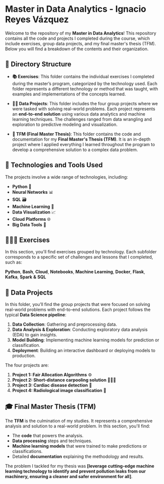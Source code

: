 # Master in Data Analytics - Ignacio Reyes Vázquez

Welcome to the repository of my **Master in Data Analytics**! This repository contains all the code and projects I completed during the course, which include exercises, group data projects, and my final master's thesis (TFM). Below you will find a breakdown of the contents and their organization.

## 📂 Directory Structure

- **📚 Exercises**: This folder contains the individual exercises I completed during the master’s program, categorized by the technology used. Each folder represents a different technology or method that was taught, with examples and implementations of the concepts learned.

- **👩‍💻 Data Projects**: This folder includes the four group projects where we were tasked with solving real-world problems. Each project represents an **end-to-end solution** using various data analytics and machine learning techniques. The challenges ranged from data wrangling and exploration to predictive modeling and visualization.

- **📑 TFM (Final Master Thesis)**: This folder contains the code and documentation for my **Final Master's Thesis (TFM)**. It is an in-depth project where I applied everything I learned throughout the program to develop a comprehensive solution to a complex data problem.

## 🔧 Technologies and Tools Used

The projects involve a wide range of technologies, including:

- **Python** 🐍
- **Neural Networks** 📊
- **SQL** 🗃️
- **Machine Learning** 🤖
- **Data Visualization** 📈
- **Cloud Platforms** 🌐
- **Big Data Tools** 📡

## 🧑🏽‍💻 Exercises

In this section, you'll find exercises grouped by technology. Each subfolder corresponds to a specific set of challenges and lessons that I completed, such as:

**Python**, **Bash**, **Cloud**, **Notebooks**, **Machine Learning**, **Docker**, **Flask**, **Kafka**, **Spark** **&** **SQL**

## 🤝 Data Projects

In this folder, you’ll find the group projects that were focused on solving real-world problems with end-to-end solutions. Each project follows the typical **Data Science pipeline**:

1. **Data Collection**: Gathering and preprocessing data.
2. **Data Analysis & Exploration**: Conducting exploratory data analysis (EDA) to gain insights.
3. **Model Building**: Implementing machine learning models for prediction or classification.
4. **Deployment**: Building an interactive dashboard or deploying models to production.

The four projects are:

1. **Project 1: Fair Allocation Algorithms** ⚙️
2. **Project 2: Short-distance carpooling solution** 🧑‍🤝‍🧑
3. **Project 3: Cardiac disease detection** 📅
4. **Project 4: Radiological image classification** 📢

## 🎓 Final Master Thesis (TFM)

The **TFM** is the culmination of my studies. It represents a comprehensive analysis and solution to a real-world problem. In this section, you'll find:

- The **code** that powers the analysis.
- **Data processing** steps and techniques.
- **Machine learning models** that were trained to make predictions or classifications.
- Detailed **documentation** explaining the methodology and results.

The problem I tackled for my thesis was **[leverage cutting-edge machine learning technology to identify and prevent pollution leaks from our machinery, ensuring a cleaner and safer environment for all]**.

